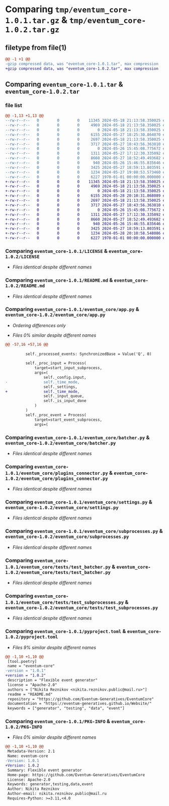 # Comparing `tmp/eventum_core-1.0.1.tar.gz` & `tmp/eventum_core-1.0.2.tar.gz`

## filetype from file(1)

```diff
@@ -1 +1 @@
-gzip compressed data, was "eventum_core-1.0.1.tar", max compression
+gzip compressed data, was "eventum_core-1.0.2.tar", max compression
```

## Comparing `eventum_core-1.0.1.tar` & `eventum_core-1.0.2.tar`

### file list

```diff
@@ -1,13 +1,13 @@
--rw-r--r--   0        0        0    11345 2024-05-18 21:13:58.350025 eventum_core-1.0.1/LICENSE
--rw-r--r--   0        0        0     4969 2024-05-18 21:13:58.350025 eventum_core-1.0.1/README.md
--rw-r--r--   0        0        0        0 2024-05-18 21:13:58.350025 eventum_core-1.0.1/eventum_core/__init__.py
--rw-r--r--   0        0        0     6155 2024-05-27 18:25:30.864070 eventum_core-1.0.1/eventum_core/app.py
--rw-r--r--   0        0        0     2697 2024-05-18 21:13:58.350025 eventum_core-1.0.1/eventum_core/batcher.py
--rw-r--r--   0        0        0     3717 2024-05-27 18:43:56.363810 eventum_core-1.0.1/eventum_core/plugins_connector.py
--rw-r--r--   0        0        0        0 2024-05-26 15:45:08.775672 eventum_core-1.0.1/eventum_core/py.typed
--rw-r--r--   0        0        0     1311 2024-05-27 17:12:30.335092 eventum_core-1.0.1/eventum_core/settings.py
--rw-r--r--   0        0        0     8660 2024-05-27 18:52:49.493682 eventum_core-1.0.1/eventum_core/subprocesses.py
--rw-r--r--   0        0        0      940 2024-05-26 15:46:55.835646 eventum_core-1.0.1/eventum_core/tests/test_batcher.py
--rw-r--r--   0        0        0     3425 2024-05-27 18:59:13.803591 eventum_core-1.0.1/eventum_core/tests/test_subprocesses.py
--rw-r--r--   0        0        0     1234 2024-05-27 19:08:53.573460 eventum_core-1.0.1/pyproject.toml
--rw-r--r--   0        0        0     6227 1970-01-01 00:00:00.000000 eventum_core-1.0.1/PKG-INFO
+-rw-r--r--   0        0        0    11345 2024-05-18 21:13:58.350025 eventum_core-1.0.2/LICENSE
+-rw-r--r--   0        0        0     4969 2024-05-18 21:13:58.350025 eventum_core-1.0.2/README.md
+-rw-r--r--   0        0        0        0 2024-05-18 21:13:58.350025 eventum_core-1.0.2/eventum_core/__init__.py
+-rw-r--r--   0        0        0     6155 2024-05-28 20:10:31.868089 eventum_core-1.0.2/eventum_core/app.py
+-rw-r--r--   0        0        0     2697 2024-05-18 21:13:58.350025 eventum_core-1.0.2/eventum_core/batcher.py
+-rw-r--r--   0        0        0     3717 2024-05-27 18:43:56.363810 eventum_core-1.0.2/eventum_core/plugins_connector.py
+-rw-r--r--   0        0        0        0 2024-05-26 15:45:08.775672 eventum_core-1.0.2/eventum_core/py.typed
+-rw-r--r--   0        0        0     1311 2024-05-27 17:12:30.335092 eventum_core-1.0.2/eventum_core/settings.py
+-rw-r--r--   0        0        0     8660 2024-05-27 18:52:49.493682 eventum_core-1.0.2/eventum_core/subprocesses.py
+-rw-r--r--   0        0        0      940 2024-05-26 15:46:55.835646 eventum_core-1.0.2/eventum_core/tests/test_batcher.py
+-rw-r--r--   0        0        0     3425 2024-05-27 18:59:13.803591 eventum_core-1.0.2/eventum_core/tests/test_subprocesses.py
+-rw-r--r--   0        0        0     1234 2024-05-28 20:10:58.548086 eventum_core-1.0.2/pyproject.toml
+-rw-r--r--   0        0        0     6227 1970-01-01 00:00:00.000000 eventum_core-1.0.2/PKG-INFO
```

### Comparing `eventum_core-1.0.1/LICENSE` & `eventum_core-1.0.2/LICENSE`

 * *Files identical despite different names*

### Comparing `eventum_core-1.0.1/README.md` & `eventum_core-1.0.2/README.md`

 * *Files identical despite different names*

### Comparing `eventum_core-1.0.1/eventum_core/app.py` & `eventum_core-1.0.2/eventum_core/app.py`

 * *Ordering differences only*

 * *Files 0% similar despite different names*

```diff
@@ -57,16 +57,16 @@
 
         self._processed_events: SynchronizedBase = Value('Q', 0)
 
         self._proc_input = Process(
             target=start_input_subprocess,
             args=(
                 self._config.input,
-                self._time_mode,
                 self._settings,
+                self._time_mode,
                 self._input_queue,
                 self._is_input_done
             )
         )
         self._proc_event = Process(
             target=start_event_subprocess,
             args=(
```

### Comparing `eventum_core-1.0.1/eventum_core/batcher.py` & `eventum_core-1.0.2/eventum_core/batcher.py`

 * *Files identical despite different names*

### Comparing `eventum_core-1.0.1/eventum_core/plugins_connector.py` & `eventum_core-1.0.2/eventum_core/plugins_connector.py`

 * *Files identical despite different names*

### Comparing `eventum_core-1.0.1/eventum_core/settings.py` & `eventum_core-1.0.2/eventum_core/settings.py`

 * *Files identical despite different names*

### Comparing `eventum_core-1.0.1/eventum_core/subprocesses.py` & `eventum_core-1.0.2/eventum_core/subprocesses.py`

 * *Files identical despite different names*

### Comparing `eventum_core-1.0.1/eventum_core/tests/test_batcher.py` & `eventum_core-1.0.2/eventum_core/tests/test_batcher.py`

 * *Files identical despite different names*

### Comparing `eventum_core-1.0.1/eventum_core/tests/test_subprocesses.py` & `eventum_core-1.0.2/eventum_core/tests/test_subprocesses.py`

 * *Files identical despite different names*

### Comparing `eventum_core-1.0.1/pyproject.toml` & `eventum_core-1.0.2/pyproject.toml`

 * *Files 9% similar despite different names*

```diff
@@ -1,10 +1,10 @@
 [tool.poetry]
 name = "eventum-core"
-version = "1.0.1"
+version = "1.0.2"
 description = "Flexible event generator"
 license = "Apache-2.0"
 authors = ["Nikita Reznikov <nikita.reznikov.public@mail.ru>"]
 readme = "README.md"
 repository = "https://github.com/Eventum-Generatives/EventumCore"
 documentation = "https://eventum-generatives.github.io/Website/"
 keywords = ["generator", "testing", "data", "event"]
```

### Comparing `eventum_core-1.0.1/PKG-INFO` & `eventum_core-1.0.2/PKG-INFO`

 * *Files 0% similar despite different names*

```diff
@@ -1,10 +1,10 @@
 Metadata-Version: 2.1
 Name: eventum-core
-Version: 1.0.1
+Version: 1.0.2
 Summary: Flexible event generator
 Home-page: https://github.com/Eventum-Generatives/EventumCore
 License: Apache-2.0
 Keywords: generator,testing,data,event
 Author: Nikita Reznikov
 Author-email: nikita.reznikov.public@mail.ru
 Requires-Python: >=3.11,<4.0
```

